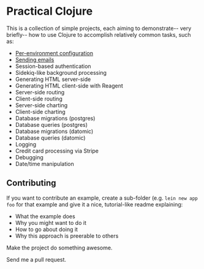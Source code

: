 # Practical Clojure

This is a collection of simple projects, each aiming to demonstrate-- very briefly-- how to use Clojure to accomplish relatively common tasks, such as:

- [Per-environment configuration](./configuration)
- [Sending emails](./sending-emails)
- Session-based authentication
- Sidekiq-like background processing
- Generating HTML server-side
- Generating HTML client-side with Reagent
- Server-side routing
- Client-side routing
- Server-side charting
- Client-side charting
- Database migrations (postgres)
- Database queries (postgres)
- Database migrations (datomic)
- Database queries (datomic)
- Logging
- Credit card processing via Stripe
- Debugging
- Date/time manipulation


## Contributing

If you want to contribute an example, create a sub-folder (e.g. `lein new app foo` for that example and give it a nice, tutorial-like readme explaining:

- What the example does
- Why you might want to do it
- How to go about doing it
- Why this approach is preerable to others

Make the project do something awesome.

Send me a pull request.
